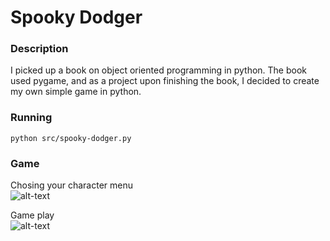 # Spooky Dodger

### Description

I picked up a book on object oriented programming in python. The book used pygame, and as a project upon finishing the book, I decided to create my own simple game in python.

### Running

`python src/spooky-dodger.py`

### Game

Chosing your character menu  
![alt-text](https://github.com/spencermitton/spooky-dodger/blob/main/readme-images/image1.png)

Game play  
![alt-text](https://github.com/spencermitton/spooky-dodger/blob/main/readme-images/image2.png)
